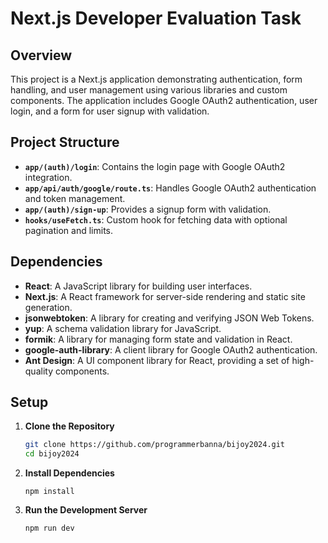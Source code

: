 # Next.js Developer Evaluation Task

## Overview

This project is a Next.js application demonstrating authentication, form handling, and user management using various libraries and custom components. The application includes Google OAuth2 authentication, user login, and a form for user signup with validation.

## Project Structure

- **`app/(auth)/login`**: Contains the login page with Google OAuth2 integration.
- **`app/api/auth/google/route.ts`**: Handles Google OAuth2 authentication and token management.
- **`app/(auth)/sign-up`**: Provides a signup form with validation.
- **`hooks/useFetch.ts`**: Custom hook for fetching data with optional pagination and limits.

## Dependencies

- **React**: A JavaScript library for building user interfaces.
- **Next.js**: A React framework for server-side rendering and static site generation.
- **jsonwebtoken**: A library for creating and verifying JSON Web Tokens.
- **yup**: A schema validation library for JavaScript.
- **formik**: A library for managing form state and validation in React.
- **google-auth-library**: A client library for Google OAuth2 authentication.
- **Ant Design**: A UI component library for React, providing a set of high-quality components.

## Setup

1. **Clone the Repository**

   ```bash
   git clone https://github.com/programmerbanna/bijoy2024.git
   cd bijoy2024
   ```

2. **Install Dependencies**
   ```
   npm install
   ```
3. **Run the Development Server**
   ```
   npm run dev
   ```

